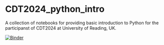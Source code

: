 # CDT2024_python_intro
A collection of notebooks for providing basic introduction to Python for the participanst of CDT2024 at University of Reading, UK.

[![Binder](https://mybinder.org/badge_logo.svg)](https://mybinder.org/v2/gh/pandasambit15/CDT2024_python_intro.git/HEAD)
